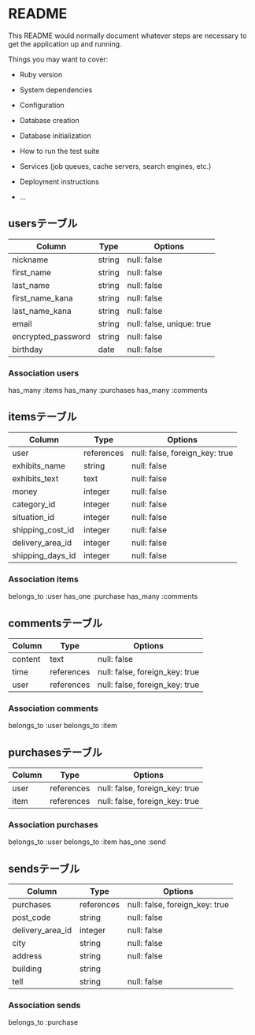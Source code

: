 # README

This README would normally document whatever steps are necessary to get the
application up and running.

Things you may want to cover:

* Ruby version

* System dependencies

* Configuration

* Database creation

* Database initialization

* How to run the test suite

* Services (job queues, cache servers, search engines, etc.)

* Deployment instructions

* ...

## usersテーブル
| Column                | Type      | Options                   |
| --------------------- | --------- | ------------------------- |
| nickname              | string    | null: false               |
| first_name            | string    | null: false               |
| last_name             | string    | null: false               |
| first_name_kana       | string    | null: false               |
| last_name_kana        | string    | null: false               |
| email                 | string    | null: false, unique: true |
| encrypted_password    | string    | null: false               |
| birthday              | date      | null: false               |
### Association users
has_many :items
has_many :purchases
has_many :comments

## itemsテーブル
| Column             | Type          | Options                        |
| ------------------ | ------------- | ------------------------------ |
| user               | references    | null: false, foreign_key: true |
| exhibits_name      | string        | null: false                    |
| exhibits_text      | text          | null: false                    |
| money              | integer       | null: false                    |
| category_id        | integer       | null: false                    |
| situation_id       | integer       | null: false                    |
| shipping_cost_id   | integer       | null: false                    |
| delivery_area_id   | integer       | null: false                    |
| shipping_days_id   | integer       | null: false                    |
### Association items
belongs_to :user
has_one :purchase
has_many :comments


## commentsテーブル
| Column             | Type       | Options                        |
| ------------------ | ---------- | ------------------------------ |
| content            | text       | null: false                    |
| time               | references | null: false, foreign_key: true |
| user               | references | null: false, foreign_key: true |
### Association comments
belongs_to :user
belongs_to :item


## purchasesテーブル
| Column             | Type       | Options                        |
| ------------------ | ---------- | ------------------------------ |
| user               | references | null: false, foreign_key: true |
| item               | references | null: false, foreign_key: true |
### Association purchases
belongs_to :user
belongs_to :item
has_one :send


## sendsテーブル
| Column                | Type       | Options                        |
| --------------------- | ---------- | ------------------------------ |
| purchases             | references | null: false, foreign_key: true |
| post_code             | string     | null: false                    |
| delivery_area_id      | integer    | null: false                    |
| city                  | string     | null: false                    |
| address               | string     | null: false                    |
| building              | string     |                                |
| tell                  | string     | null: false                    |
### Association sends
belongs_to :purchase